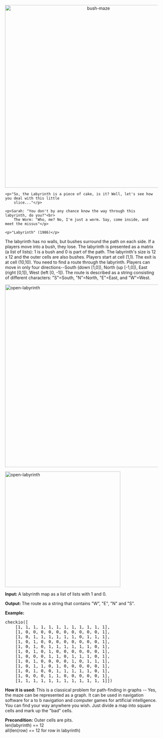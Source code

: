 <div class="task-description-text">
                        <div class="story">
    <div style="text-align: center">
        <img src="https://checkio.s3.amazonaws.com/task/media/090a13b5f3e4434eb996793f9e6aed6d/illustration0.png" title="bushes" alt="bush-maze" width="600px">
    </div>

    <p>"So, the Labyrinth is a piece of cake, is it? Well, let's see how you deal with this little
        slice..."</p>

    <p>Sarah: "You don't by any chance know the way through this labyrinth, do you?"<br>
        The Worm: "Who, me? No, I'm just a worm. Say, come inside, and meet the missus"</p>

    <p>"Labyrinth" (1986)</p>
</div>

<p>
    The labyrinth has no walls, but bushes surround the path on each side.
    If a players move into a bush, they lose.
    The labyrinth is presented as a matrix (a list of lists): 1 is a bush and 0 is part of the path.
    The labyrinth's size is 12 x 12 and the outer cells are also bushes.
    Players start at cell (1,1). The exit is at cell (10,10).
    You need to find a route through the labyrinth.
    Players can move in only four directions--South (down [1,0]), North (up [-1,0]),
    East (right [0,1]), West (left [0, -1]).
    The route is described as a string consisting of different characters:
    "S"=South, "N"=North, "E"=East, and "W"=West.
</p>

<p class="for_info_only"><img title="open-labyrinth"
                              src="https://checkio.s3.amazonaws.com/task/media/090a13b5f3e4434eb996793f9e6aed6d/open-labyrinth.png"
                              alt="open-labyrinth"
                              width="600px"/></p>
<p class="for_editor_only"><img title="open-labyrinth"
                                src="https://checkio.s3.amazonaws.com/task/media/090a13b5f3e4434eb996793f9e6aed6d/open-labyrinth.png"
                                alt="open-labyrinth"
                                width="380px"/></p>

<p>
    <strong>Input: </strong> A labyrinth map as a list of lists with 1 and 0.
</p>

<p>
    <strong>Output: </strong> The route as a string that contains "W", "E", "N" and "S".
</p>


<div class="for_info_only">
    <p>
        <strong>Example:</strong>
    </p>
    <pre class="brush: python">checkio([
    [1, 1, 1, 1, 1, 1, 1, 1, 1, 1, 1, 1],
    [1, 0, 0, 0, 0, 0, 0, 0, 0, 0, 0, 1],
    [1, 0, 1, 1, 1, 1, 1, 1, 0, 1, 1, 1],
    [1, 0, 1, 0, 0, 0, 0, 0, 0, 0, 0, 1],
    [1, 0, 1, 0, 1, 1, 1, 1, 1, 1, 0, 1],
    [1, 0, 1, 0, 1, 0, 0, 0, 0, 0, 0, 1],
    [1, 0, 0, 0, 1, 1, 0, 1, 1, 1, 0, 1],
    [1, 0, 1, 0, 0, 0, 0, 1, 0, 1, 1, 1],
    [1, 0, 1, 1, 0, 1, 0, 0, 0, 0, 0, 1],
    [1, 0, 1, 0, 0, 1, 1, 1, 1, 1, 0, 1],
    [1, 0, 0, 0, 1, 1, 0, 0, 0, 0, 0, 1],
    [1, 1, 1, 1, 1, 1, 1, 1, 1, 1, 1, 1]])</pre>
</div>


<p class="for_info_only">
    <strong>How it is used: </strong>
    This is a classical problem for path-finding in graphs -- Yes, the maze can be represented as a
    graph.
    It can be used in navigation software for a to b navigation and computer games for artificial
    intelligence.
    You can find your way anywhere you wish. Just divide a map into square cells and mark up the
    "bad" cells.
</p>

<p>
    <strong>Precondition:</strong>
    Outer cells are pits.<br>
    len(labyrinth) == 12<br>
    all(len(row) == 12 for row in labyrinth)<br>
</p>


  </div>

